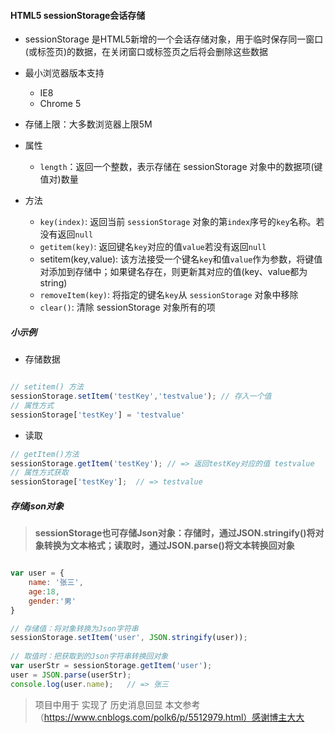 #### HTML5 sessionStorage会话存储

- sessionStorage 是HTML5新增的一个会话存储对象，用于临时保存同一窗口(或标签页)的数据，在关闭窗口或标签页之后将会删除这些数据

- 最小浏览器版本支持
	- IE8
	- Chrome 5

- 存储上限：大多数浏览器上限5M

- 属性
	- `length`：返回一个整数，表示存储在 sessionStorage 对象中的数据项(键值对)数量

- 方法
	- `key(index)`: 返回当前 `sessionStorage` 对象的第`index`序号的`key`名称。若没有返回`null`
	- `getitem(key)`: 返回键名`key`对应的值`value`若没有返回`null`
	- setitem(key,value): 该方法接受一个键名`key`和值`value`作为参数，将键值对添加到存储中；如果键名存在，则更新其对应的值(key、value都为string)
	- `removeItem(key)`: 将指定的键名`key`从 `sessionStorage` 对象中移除
	-  `clear()`: 清除 sessionStorage 对象所有的项

##### 小示例

- 存储数据
```javascript

// setitem() 方法
sessionStorage.setItem('testKey','testvalue'); // 存入一个值
// 属性方式
sessionStorage['testKey'] = 'testvalue'
```

- 读取

```javascript
// getItem()方法
sessionStorage.getItem('testKey'); // => 返回testKey对应的值 testvalue
// 属性方式获取
sessionStorage['testKey'];  // => testvalue
```

##### 存储json对象
> **sessionStorage也可存储Json对象：存储时，通过JSON.stringify()将对象转换为文本格式；读取时，通过JSON.parse()将文本转换回对象**

```javascript

var user = {
	name: '张三',
	age:18,
	gender:'男'
}

// 存储值：将对象转换为Json字符串
sessionStorage.setItem('user', JSON.stringify(user));
 
// 取值时：把获取到的Json字符串转换回对象
var userStr = sessionStorage.getItem('user');
user = JSON.parse(userStr);
console.log(user.name);   // => 张三
```

>项目中用于 实现了 历史消息回显
> 本文参考（https://www.cnblogs.com/polk6/p/5512979.html）感谢博主大大
